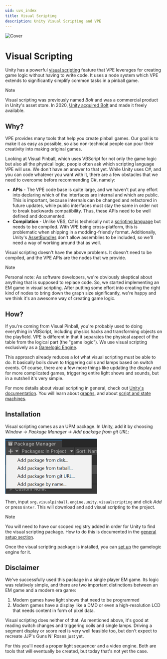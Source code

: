 ```yaml
---
uid: uvs_index
title: Visual Scripting
description: Unity Visual Scripting and VPE
---
```


![Cover](banner.jpg)

# Visual Scripting

Unity has a powerful [visual scripting](https://unity.com/products/unity-visual-scripting) feature that VPE leverages for creating game logic without having to write code. It uses a node system which VPE extends to significantly simplify common tasks in a pinball game.

> [!note]
> Visual scripting was previously named *Bolt* and was a commercial product in Unity's asset store. In 2020, [Unity acquired Bolt](https://ludiq.io/blog/unity-acquires-bolt) and made it freely available.


## Why?

VPE provides many tools that help you create pinball games. Our goal is to make it as easy as possible, so also non-technical people can pour their creativity into making original games.

Looking at Visual Pinball, which uses VBScript for not only the game logic but also all the physical logic, people often ask which scripting language VPE will use. We don't have an answer to that yet. While Unity uses C#, and you can code whatever you want with it, there are a few obstacles that we need to overcome before recommending C#, namely:

- **APIs** - The VPE code base is quite large, and we haven't put any effort into declaring which of the interfaces are internal and which are public. This is important, because internals can be changed and refactored in future updates, while public interfaces must stay the same in order not to break backwards compatibility. Thus, these APIs need to be well defined and documented.
- **Compilation** - Unlike VBS, C# is technically not a [scripting language](https://en.wikipedia.org/wiki/Scripting_language) but needs to be compiled. With VPE being cross-platform, this is problematic when shipping in a modding-friendly format. Additionally, Unity's [AssetBundles](https://docs.unity3d.com/Manual/AssetBundlesIntro.html) don't allow assemblies to be included, so we'll need a way of working around that as well.

Visual scripting doesn't have the above problems. It doesn't need to be compiled, and the VPE APIs are the nodes that we provide.

> [!note]
> Personal note: As software developers, we're obviously skeptical about anything that is supposed to replace code. So, we started implementing an EM game in visual scripting. After putting some effort into creating the right kind of nodes to bring down the graph size significantly, we're happy and we think it's an awesome way of creating game logic.

## How?

If you're coming from Visual Pinball, you're probably used to doing everything in VBScript, including physics hacks and transforming objects on the playfield. VPE is different in that it separates the physical aspect of the table from the logical part (the "game logic"). We use visual scripting exclusively as a [Gamelogic Engine](xref:gamelogic_engine).

This approach already reduces a lot what visual scripting must be able to do. It basically boils down to triggering coils and lamps based on switch events. Of course, there are a few more things like updating the display and for more complicated games, triggering entire light shows and sounds, but in a nutshell it's very simple.

For more details about visual scripting in general, check out [Unity's documentation](https://docs.unity3d.com/Packages/com.unity.visualscripting@1.8/manual/index.html). You will learn about [graphs](https://docs.unity3d.com/Packages/com.unity.visualscripting@1.8/manual/vs-graph-types.html), and about [script and state machines](https://docs.unity3d.com/Packages/com.unity.visualscripting@1.8/manual/vs-graph-machine-types.html).

## Installation

Visual scripting comes as an UPM package. In Unity, add it by choosing *Window -> Package Manager -> Add package from git URL*:

<p><img alt="Package Manager" width="294" src="../../creators-guide/setup/unity-package-manager.png"/></p>

Then, input `org.visualpinball.engine.unity.visualscripting` and click *Add* or press `Enter`. This will download and add visual scripting to the project. 

> [!NOTE]
> You will need to have our scoped registry added in order for Unity to find the visual scripting package. How to do this is documented in the [general setup section](/creators-guide/setup/installing-vpe.html#vpe-package).

Once the visual scripting package is installed, you can [set up](xref:uvs_setup) the gamelogic engine for it.

## Disclaimer

We've successfully used this package in a single player EM game. Its logic was relatively simple, and there are two important distinctions between an EM game and a modern era game:

1. Modern games have light shows that need to be programmed
2. Modern games have a display like a DMD or even a high-resolution LCD that needs content in form of pixel data.

Visual scripting does neither of that. As mentioned above, it's good at reading switch changes and triggering coils and single lamps. Driving a segment display or score reel is very well feasible too, but don't expect to recreate JJP's Guns N' Roses just yet.

For this you'll need a proper light sequencer and a video engine. Both are tools that will eventually be created, but today that's not yet the case.
